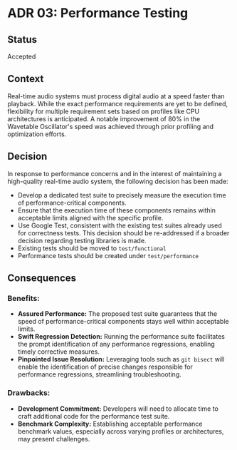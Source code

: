 # ADR 03: Performance Testing

## Status

Accepted

## Context

Real-time audio systems must process digital audio at a speed faster than playback. While the exact performance requirements are yet to be defined, flexibility for multiple requirement sets based on profiles like CPU architectures is anticipated. A notable improvement of 80% in the Wavetable Oscillator's speed was achieved through prior profiling and optimization efforts.

## Decision

In response to performance concerns and in the interest of maintaining a high-quality real-time audio system, the following decision has been made:

- Develop a dedicated test suite to precisely measure the execution time of performance-critical components.
- Ensure that the execution time of these components remains within acceptable limits aligned with the specific profile.
- Use Google Test, consistent with the existing test suites already used for correctness tests. This decision should be re-addressed if a broader decision regarding testing libraries is made.
- Existing tests should be moved to `test/functional`
- Performance tests should be created under `test/performance`

## Consequences

### Benefits:

- **Assured Performance:** The proposed test suite guarantees that the speed of performance-critical components stays well within acceptable limits.
- **Swift Regression Detection:** Running the performance suite facilitates the prompt identification of any performance regressions, enabling timely corrective measures.
- **Pinpointed Issue Resolution:** Leveraging tools such as `git bisect` will enable the identification of precise changes responsible for performance regressions, streamlining troubleshooting.

### Drawbacks:

- **Development Commitment:** Developers will need to allocate time to craft additional code for the performance test suite.
- **Benchmark Complexity:** Establishing acceptable performance benchmark values, especially across varying profiles or architectures, may present challenges.
